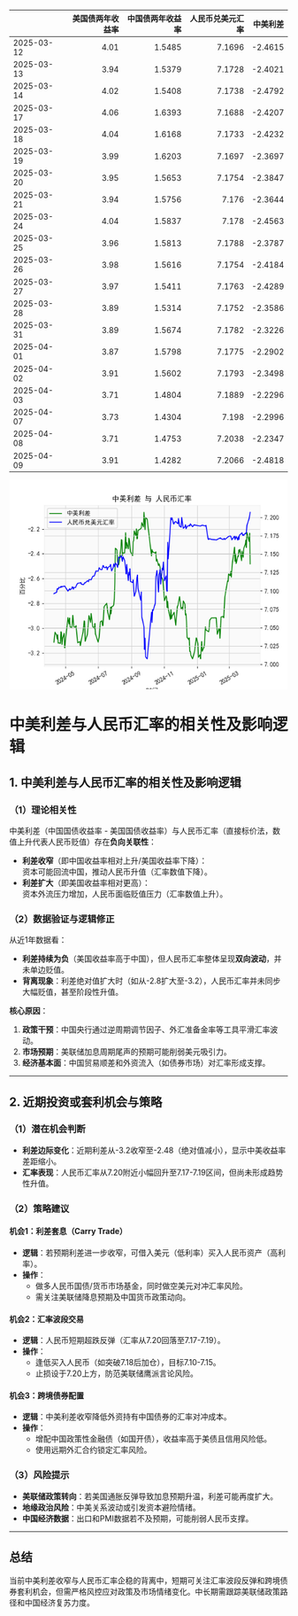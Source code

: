 |            |   美国债两年收益率 |   中国债两年收益率 |   人民币兑美元汇率 |   中美利差 |
|:-----------|-------------------:|-------------------:|-------------------:|-----------:|
| 2025-03-12 |               4.01 |             1.5485 |             7.1696 |    -2.4615 |
| 2025-03-13 |               3.94 |             1.5379 |             7.1728 |    -2.4021 |
| 2025-03-14 |               4.02 |             1.5408 |             7.1738 |    -2.4792 |
| 2025-03-17 |               4.06 |             1.6393 |             7.1688 |    -2.4207 |
| 2025-03-18 |               4.04 |             1.6168 |             7.1733 |    -2.4232 |
| 2025-03-19 |               3.99 |             1.6203 |             7.1697 |    -2.3697 |
| 2025-03-20 |               3.95 |             1.5653 |             7.1754 |    -2.3847 |
| 2025-03-21 |               3.94 |             1.5756 |             7.176  |    -2.3644 |
| 2025-03-24 |               4.04 |             1.5837 |             7.178  |    -2.4563 |
| 2025-03-25 |               3.96 |             1.5813 |             7.1788 |    -2.3787 |
| 2025-03-26 |               3.98 |             1.5616 |             7.1754 |    -2.4184 |
| 2025-03-27 |               3.97 |             1.5411 |             7.1763 |    -2.4289 |
| 2025-03-28 |               3.89 |             1.5314 |             7.1752 |    -2.3586 |
| 2025-03-31 |               3.89 |             1.5674 |             7.1782 |    -2.3226 |
| 2025-04-01 |               3.87 |             1.5798 |             7.1775 |    -2.2902 |
| 2025-04-02 |               3.91 |             1.5602 |             7.1793 |    -2.3498 |
| 2025-04-03 |               3.71 |             1.4804 |             7.1889 |    -2.2296 |
| 2025-04-07 |               3.73 |             1.4304 |             7.198  |    -2.2996 |
| 2025-04-08 |               3.71 |             1.4753 |             7.2038 |    -2.2347 |
| 2025-04-09 |               3.91 |             1.4282 |             7.2066 |    -2.4818 |

![图](interest_exchange\2025-04-10_plot.png)



# 中美利差与人民币汇率的相关性及影响逻辑

## 1. 中美利差与人民币汇率的相关性及影响逻辑

### （1）理论相关性
中美利差（中国国债收益率 - 美国国债收益率）与人民币汇率（直接标价法，数值上升代表人民币贬值）存在**负向关联性**：
- **利差收窄**（即中国收益率相对上升/美国收益率下降）：  
  资本可能回流中国，推动人民币升值（汇率数值下降）。  
- **利差扩大**（即美国收益率相对更高）：  
  资本外流压力增加，人民币面临贬值压力（汇率数值上升）。

### （2）数据验证与逻辑修正
从近1年数据看：
- **利差持续为负**（美国收益率高于中国），但人民币汇率整体呈现**双向波动**，并未单边贬值。  
- **背离现象**：利差绝对值扩大时（如从-2.8扩大至-3.2），人民币汇率并未同步大幅贬值，甚至阶段性升值。  

**核心原因**：  
1. **政策干预**：中国央行通过逆周期调节因子、外汇准备金率等工具平滑汇率波动。  
2. **市场预期**：美联储加息周期尾声的预期可能削弱美元吸引力。  
3. **经济基本面**：中国贸易顺差和外资流入（如债券市场）对汇率形成支撑。

---

## 2. 近期投资或套利机会与策略

### （1）潜在机会判断
- **利差边际变化**：近期利差从-3.2收窄至-2.48（绝对值减小），显示中美收益率差距缩小。  
- **汇率表现**：人民币汇率从7.20附近小幅回升至7.17-7.19区间，但尚未形成趋势性升值。

### （2）策略建议
#### **机会1：利差套息（Carry Trade）**
- **逻辑**：若预期利差进一步收窄，可借入美元（低利率）买入人民币资产（高利率）。  
- **操作**：  
  - 做多人民币国债/货币市场基金，同时做空美元对冲汇率风险。  
  - 需关注美联储降息预期及中国货币政策动向。  

#### **机会2：汇率波段交易**
- **逻辑**：人民币短期超跌反弹（汇率从7.20回落至7.17-7.19）。  
- **操作**：  
  - 逢低买入人民币（如突破7.18后加仓），目标7.10-7.15。  
  - 止损设于7.20上方，防范美联储鹰派言论风险。  

#### **机会3：跨境债券配置**
- **逻辑**：中美利差收窄降低外资持有中国债券的汇率对冲成本。  
- **操作**：  
  - 增配中国政策性金融债（如国开债），收益率高于美债且信用风险低。  
  - 使用远期外汇合约锁定汇率风险。  

### （3）风险提示
- **美联储政策转向**：若美国通胀反弹导致加息预期升温，利差可能再度扩大。  
- **地缘政治风险**：中美关系波动或引发资本避险情绪。  
- **中国经济数据**：出口和PMI数据若不及预期，可能削弱人民币支撑。

---

## 总结
当前中美利差收窄与人民币汇率企稳的背离中，短期可关注汇率波段反弹和跨境债券套利机会，但需严格风控应对政策及市场情绪变化。中长期需跟踪美联储政策路径和中国经济复苏力度。